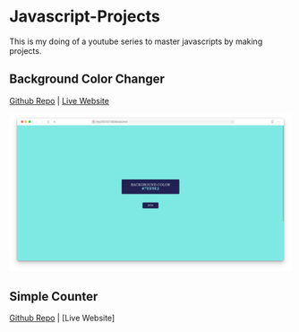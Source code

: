 # Javascript-Projects
This is my doing of a youtube series to master javascripts by making projects.

## Background Color Changer
[Github Repo](https://github.com/consciousdeveloper/BackgroungColorChanger)  |  [Live Website](https://consciousdeveloper.github.io/BackgroungColorChanger/)

![1 of 15](https://github.com/consciousdeveloper/BackgroungColorChanger/blob/master/ss.png)

## Simple Counter
[Github Repo](https://github.com/consciousdeveloper/SimpleCounter)  |  [Live Website]
